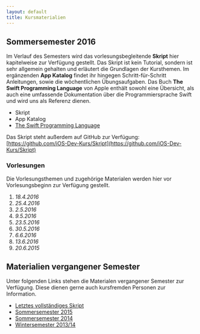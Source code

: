 ```yaml
---
layout: default
title: Kursmaterialien
---
```


## Sommersemester 2016

Im Verlauf des Semesters wird das vorlesungsbegleitende **Skript** hier kapitelweise zur Verfügung gestellt. Das Skript ist kein Tutorial, sondern ist sehr allgemein gehalten und erläutert die Grundlagen der Kursthemen. Im ergänzenden **App Katalog** findet ihr hingegen Schritt-für-Schritt Anleitungen, sowie die wöchentlichen Übungsaufgaben. Das Buch **The Swift Programming Language** von Apple enthält sowohl eine Übersicht, als auch eine umfassende Dokumentation über die Programmiersprache Swift und wird uns als Referenz dienen.

- Skript
- App Katalog
- [The Swift Programming Language](https://developer.apple.com/library/ios/documentation/Swift/Conceptual/Swift_Programming_Language/)

Das Skript steht außerdem auf GitHub zur Verfügung: [https://github.com/iOS-Dev-Kurs/Skript](https://github.com/iOS-Dev-Kurs/Skript)

### Vorlesungen

Die Vorlesungsthemen und zugehörige Materialen werden hier vor Vorlesungsbeginn zur Verfügung gestellt.

1. *18.4.2016*
2. *25.4.2016*
3. *2.5.2016*
4. *9.5.2016*
5. *23.5.2016*
6. *30.5.2016*
7. *6.6.2016*
8. *13.6.2016*
9. *20.6.2015*

## Materialien vergangener Semester

Unter folgenden Links stehen die Materialen vergangener Semester zur Verfügung. Diese dienen gerne auch kursfremden Personen zur Information.

- [Letztes vollständiges Skript](https://github.com/iOS-Dev-Kurs/Skript/tree/public/dist)
- [Sommersemester 2015](https://github.com/iOS-Dev-Kurs/Skript/v3/public/dist)
- [Sommersemester 2014](https://github.com/iOS-Dev-Kurs/Skript/v2/public/dist)
- [Wintersemester 2013/14](https://github.com/iOS-Dev-Kurs/Skript/tree/pre-v2/dist/public)

